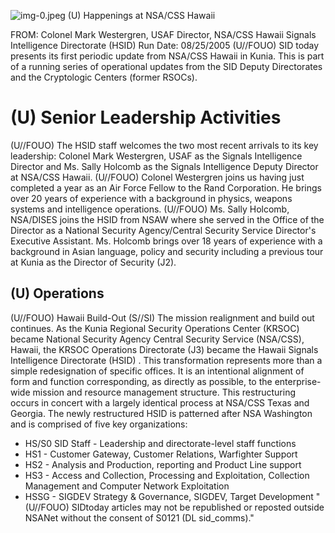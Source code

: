 ![img-0.jpeg](img-0.jpeg)
(U) Happenings at NSA/CSS Hawaii

FROM: Colonel Mark Westergren, USAF
Director, NSA/CSS Hawaii Signals Intelligence Directorate (HSID)
Run Date: 08/25/2005
(U//FOUO) SID today presents its first periodic update from NSA/CSS Hawaii in Kunia. This is part of a running series of operational updates from the SID Deputy Directorates and the Cryptologic Centers (former RSOCs).

# (U) Senior Leadership Activities 

(U//FOUO) The HSID staff welcomes the two most recent arrivals to its key leadership: Colonel Mark Westergren, USAF as the Signals Intelligence Director and Ms. Sally Holcomb as the Signals Intelligence Deputy Director at NSA/CSS Hawaii.
(U//FOUO) Colonel Westergren joins us having just completed a year as an Air Force Fellow to the Rand Corporation. He brings over 20 years of experience with a background in physics, weapons systems and intelligence operations.
(U//FOUO) Ms. Sally Holcomb, NSA/DISES joins the HSID from NSAW where she served in the Office of the Director as a National Security Agency/Central Security Service Director's Executive Assistant. Ms. Holcomb brings over 18 years of experience with a background in Asian language, policy and security including a previous tour at Kunia as the Director of Security (J2).

## (U) Operations

(U//FOUO) Hawaii Build-Out
(S//SI) The mission realignment and build out continues. As the Kunia Regional Security Operations Center (KRSOC) became National Security Agency Central Security Service (NSA/CSS), Hawaii, the KRSOC Operations Directorate (J3) became the Hawaii Signals Intelligence Directorate (HSID) . This transformation represents more than a simple redesignation of specific offices. It is an intentional alignment of form and function corresponding, as directly as possible, to the enterprise-wide mission and resource management structure. This restructuring occurs in concert with a largely identical process at NSA/CSS Texas and Georgia. The newly restructured HSID is patterned after NSA Washington and is comprised of five key organizations:

- HS/S0 SID Staff - Leadership and directorate-level staff functions
- HS1 - Customer Gateway, Customer Relations, Warfighter Support
- HS2 - Analysis and Production, reporting and Product Line support
- HS3 - Access and Collection, Processing and Exploitation, Collection Management and Computer Network Exploitation
- HSSG - SIGDEV Strategy \& Governance, SIGDEV, Target Development
"(U//FOUO) SIDtoday articles may not be republished or reposted outside NSANet without the consent of S0121 (DL sid_comms)."
